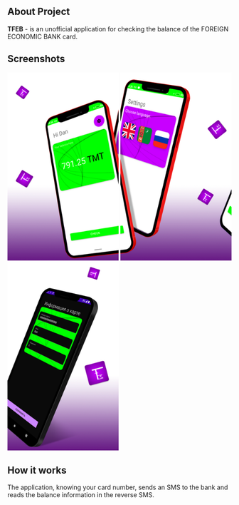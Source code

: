 ## About Project

**TFEB** - is an unofficial application for checking the balance of the FOREIGN ECONOMIC BANK card.

## Screenshots

<img src="https://raw.githubusercontent.com/4aniDev/TFEB/master/screenshots/s_01.png" width="250"> <img src="https://raw.githubusercontent.com/4aniDev/TFEB/master/screenshots/s_02.png" width="250"> <img src="https://raw.githubusercontent.com/4aniDev/TFEB/master/screenshots/s_03.png" width="250"> 

## How it works

The application, knowing your card number, sends an SMS to the bank and reads the balance information in the reverse SMS.
